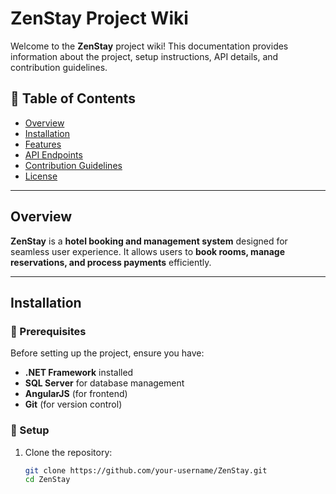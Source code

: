 # ZenStay Project Wiki

Welcome to the **ZenStay** project wiki! This documentation provides information about the project, setup instructions, API details, and contribution guidelines.

## 📌 Table of Contents
- [Overview](#overview)
- [Installation](#installation)
- [Features](#features)
- [API Endpoints](#api-endpoints)
- [Contribution Guidelines](#contribution-guidelines)
- [License](#license)

---

## Overview
**ZenStay** is a **hotel booking and management system** designed for seamless user experience. It allows users to **book rooms, manage reservations, and process payments** efficiently.

---

## Installation
### **🔹 Prerequisites**
Before setting up the project, ensure you have:
- **.NET Framework** installed
- **SQL Server** for database management
- **AngularJS** (for frontend)
- **Git** (for version control)

### **🔹 Setup**
1. Clone the repository:
   ```sh
   git clone https://github.com/your-username/ZenStay.git
   cd ZenStay
